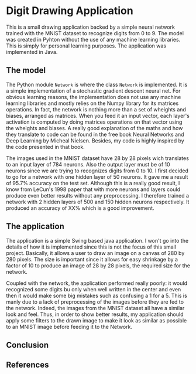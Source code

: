 # Digit Drawing Application
This is a small drawing application backed by a simple neural network trained with the MNIST dataset to recognize digits from 0 to 9.
The model was created in Pyhton without the use of any machine learning libraries. This is simply for personal learning purposes. 
The application was implemented in Java.

## The model
The Python module `Network` is where the class `Network` is implemented. It is a simple implementation of a stochastic gradient descent neural net. For obvious learning reasons, the implementation does not use any machine learning libraries and mostly relies on the Numpy library for its matrices operations. In fact, the network is nothing more than a set of wheights and biases, arranged as matrices. When you feed it an input vector, each layer's activation is computed by doing matrices operations on that vector using the wheights and biases. A really good explanation of the maths and how they translate to code can be found in the free book Neural Networks and Deep Learning by Micheal Nielsen. Besides, my code is highly inspired by the code presented in that book.

The images used in the MNIST dataset have 28 by 28 pixels wich translates to an input layer of 784 neurons. Also the output layer must be of 10 neurons since we are trying to recognizes digits from 0 to 10. I first decided to go for a network with one hidden layer of 50 neurons. It gave me a result of 95.7% accuracy on the test set. Although this is a really good result, I know from LeCun's 1998 paper that  with more neurons and layers could produce even better results without any preprocessing. I therefore trained a network with 2 hidden layers of 500 and 150 hidden neurons respectively. It produced an accuracy of XX% which is a good improvement.

## The application
The application is a simple Swing based java application. I won't go into the details of how it is implemented since this is not the focus of this small project. Basically, it allows a user to draw an image on a canvas of 280 by 280 pixels. The size is important since it allows for easy shrinkage by a factor of 10 to produce an image of 28 by 28 pixels, the required size for the network.

Coupled with the network, the application performed really poorly: it would recognized some digits bu only when well written in the center and even then it would make some big mistakes such as confusing a 1 for a 5. This is manly due to a lack of preprocessing of the images before they are fed to the network. Indeed, the images from the MNIST dataset all have a similar look and feel. Thus, in order to show better results, my application should apply some filters to the drawn image to make it look as similar as possible to an MNIST image before feeding it to the Network.

## Conclusion

## References
